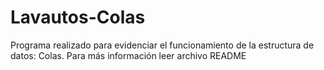 # Lavautos-Colas
Programa realizado para evidenciar el funcionamiento de la estructura de datos: Colas. Para más información leer archivo README

